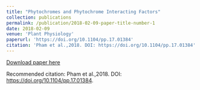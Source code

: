 ```yaml
---
title: "Phytochromes and Phytochrome Interacting Factors"
collection: publications
permalink: /publication/2018-02-09-paper-title-number-1
date: 2018-02-09
venue: 'Plant Physiology'
paperurl: 'https://doi.org/10.1104/pp.17.01384'
citation: 'Pham et al.,2018. DOI: https://doi.org/10.1104/pp.17.01384'
---
```



[Download paper here](https://doi.org/10.1104/pp.17.01384)

Recommended citation: Pham et al.,2018. DOI: https://doi.org/10.1104/pp.17.01384.
